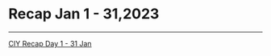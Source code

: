 # Recap Jan 1 - 31,2023
---

[CIY Recap Day 1 - 31 Jan](https://www.youtube.com/watch?v=DLI5zIFq288)
